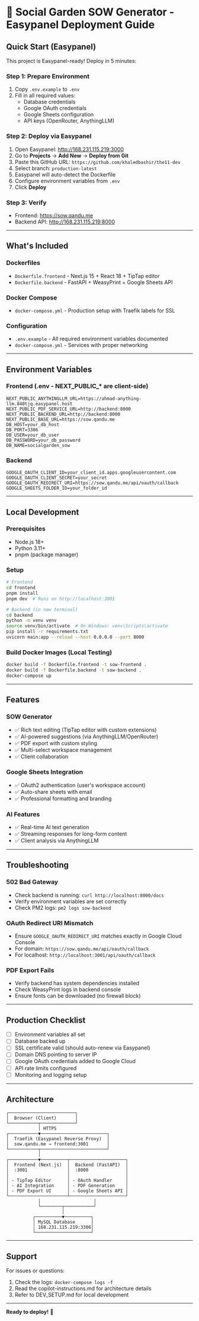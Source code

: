 # 🌱 Social Garden SOW Generator - Easypanel Deployment Guide

## Quick Start (Easypanel)

This project is Easypanel-ready! Deploy in 5 minutes:

### Step 1: Prepare Environment
1. Copy `.env.example` to `.env`
2. Fill in all required values:
   - Database credentials
   - Google OAuth credentials
   - Google Sheets configuration
   - API keys (OpenRouter, AnythingLLM)

### Step 2: Deploy via Easypanel
1. Open Easypanel: http://168.231.115.219:3000
2. Go to **Projects** → **Add New** → **Deploy from Git**
3. Paste this GitHub URL: `https://github.com/khaledbashir/the11-dev`
4. Select branch: `production-latest`
5. Easypanel will auto-detect the Dockerfile
6. Configure environment variables from `.env`
7. Click **Deploy**

### Step 3: Verify
- Frontend: https://sow.qandu.me
- Backend API: http://168.231.115.219:8000

---

## What's Included

### Dockerfiles
- `Dockerfile.frontend` - Next.js 15 + React 18 + TipTap editor
- `Dockerfile.backend` - FastAPI + WeasyPrint + Google Sheets API

### Docker Compose
- `docker-compose.yml` - Production setup with Traefik labels for SSL

### Configuration
- `.env.example` - All required environment variables documented
- `docker-compose.yml` - Services with proper networking

---

## Environment Variables

### Frontend (.env - NEXT_PUBLIC_* are client-side)
```env
NEXT_PUBLIC_ANYTHINGLLM_URL=https://ahmad-anything-llm.840tjq.easypanel.host
NEXT_PUBLIC_PDF_SERVICE_URL=http://backend:8000
NEXT_PUBLIC_BACKEND_URL=http://backend:8000
NEXT_PUBLIC_BASE_URL=https://sow.qandu.me
DB_HOST=your_db_host
DB_PORT=3306
DB_USER=your_db_user
DB_PASSWORD=your_db_password
DB_NAME=socialgarden_sow
```

### Backend
```env
GOOGLE_OAUTH_CLIENT_ID=your_client_id.apps.googleusercontent.com
GOOGLE_OAUTH_CLIENT_SECRET=your_secret
GOOGLE_OAUTH_REDIRECT_URI=https://sow.qandu.me/api/oauth/callback
GOOGLE_SHEETS_FOLDER_ID=your_folder_id
```

---

## Local Development

### Prerequisites
- Node.js 18+
- Python 3.11+
- pnpm (package manager)

### Setup
```bash
# Frontend
cd frontend
pnpm install
pnpm dev  # Runs on http://localhost:3001

# Backend (in new terminal)
cd backend
python -m venv venv
source venv/bin/activate  # On Windows: venv\Scripts\activate
pip install -r requirements.txt
uvicorn main:app --reload --host 0.0.0.0 --port 8000
```

### Build Docker Images (Local Testing)
```bash
docker build -f Dockerfile.frontend -t sow-frontend .
docker build -f Dockerfile.backend -t sow-backend .
docker-compose up
```

---

## Features

### SOW Generator
- ✅ Rich text editing (TipTap editor with custom extensions)
- ✅ AI-powered suggestions (via AnythingLLM/OpenRouter)
- ✅ PDF export with custom styling
- ✅ Multi-select workspace management
- ✅ Client collaboration

### Google Sheets Integration
- ✅ OAuth2 authentication (user's workspace account)
- ✅ Auto-share sheets with email
- ✅ Professional formatting and branding

### AI Features
- ✅ Real-time AI text generation
- ✅ Streaming responses for long-form content
- ✅ Client analysis via AnythingLLM

---

## Troubleshooting

### 502 Bad Gateway
- Check backend is running: `curl http://localhost:8000/docs`
- Verify environment variables are set correctly
- Check PM2 logs: `pm2 logs sow-backend`

### OAuth Redirect URI Mismatch
- Ensure `GOOGLE_OAUTH_REDIRECT_URI` matches exactly in Google Cloud Console
- For domain: `https://sow.qandu.me/api/oauth/callback`
- For localhost: `http://localhost:3001/api/oauth/callback`

### PDF Export Fails
- Verify backend has system dependencies installed
- Check WeasyPrint logs in backend console
- Ensure fonts can be downloaded (no firewall block)

---

## Production Checklist

- [ ] Environment variables all set
- [ ] Database backed up
- [ ] SSL certificate valid (should auto-renew via Easypanel)
- [ ] Domain DNS pointing to server IP
- [ ] Google OAuth credentials added to Google Cloud
- [ ] API rate limits configured
- [ ] Monitoring and logging setup

---

## Architecture

```
┌─────────────────────────┐
│  Browser (Client)       │
└───────────┬─────────────┘
            │ HTTPS
┌───────────▼─────────────────────────┐
│  Traefik (Easypanel Reverse Proxy)  │
│  sow.qandu.me → frontend:3001       │
└───────────┬─────────────────────────┘
            │
┌───────────▼──────────┬─────────────────────┐
│  Frontend (Next.js)  │  Backend (FastAPI)  │
│  :3001               │  :8000              │
│                      │                     │
│ - TipTap Editor      │ - OAuth Handler     │
│ - AI Integration     │ - PDF Generation    │
│ - PDF Export UI      │ - Google Sheets API │
└──────────────────────┴─────────────────────┘
            │                    │
            └────────┬───────────┘
                     │
          ┌──────────▼──────────┐
          │ MySQL Database      │
          │ 168.231.115.219:3306│
          └─────────────────────┘
```

---

## Support

For issues or questions:
1. Check the logs: `docker-compose logs -f`
2. Read the copilot-instructions.md for architecture details
3. Refer to DEV_SETUP.md for local development

---

**Ready to deploy!** 🚀
